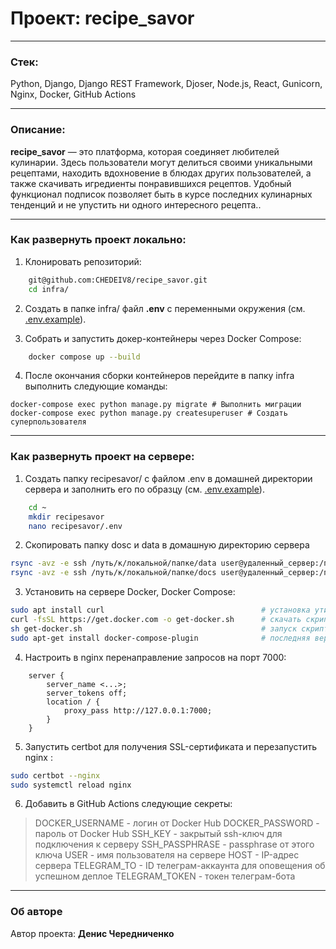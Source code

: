 # Проект: recipe_savor

---

### Стек:
Python, Django, Django REST Framework, Djoser, Node.js, React, Gunicorn, Nginx, Docker, GitHub Actions

---

### Описание:

**recipe_savor** — это платформа, которая соединяет любителей кулинарии. Здесь пользователи могут делиться своими уникальными рецептами, находить вдохновение в блюдах других пользователей, а также скачивать игредиенты понравившихся рецептов. Удобный функционал подписок позволяет быть в курсе последних кулинарных тенденций и не упустить ни одного интересного рецепта..

---

### Как развернуть проект локально:

1. Клонировать репозиторий:
```bash
	git@github.com:CHEDEIV8/recipe_savor.git
	cd infra/
```
2. Создать в папке infra/ файл **.env** с переменными окружения (см. [.env.example](.env.example)).

3. Собрать и запустить докер-контейнеры через Docker Compose:
```bash
	docker compose up --build
```
4. После окончания сборки контейнеров перейдите в папку infra выполнить следующие команды:
```
docker-compose exec python manage.py migrate # Выполнить миграции
docker-compose exec python manage.py createsuperuser # Создать суперпользователя
```
---
### Как развернуть проект на серверe:
1. Создать папку recipesavor/ с файлом .env в домашней директории сервера и заполнить его по образцу (см. [.env.example](.env.example)). 
```bash
	cd ~
	mkdir recipesavor
	nano recipesavor/.env
```

2. Cкопировать папку dosc и data в домашную директорию сервера
```bash
rsync -avz -e ssh /путь/к/локальной/папке/data user@удаленный_сервер:/путь/на/удаленном/сервере/
rsync -avz -e ssh /путь/к/локальной/папке/docs user@удаленный_сервер:/путь/на/удаленном/сервере/
```

3. Установить на сервере Docker, Docker Compose:
```bash
sudo apt install curl                                   # установка утилиты для скачивания файлов
curl -fsSL https://get.docker.com -o get-docker.sh      # скачать скрипт для установки
sh get-docker.sh                                        # запуск скрипта
sudo apt-get install docker-compose-plugin              # последняя версия docker compose
```
4. Настроить в nginx перенаправление запросов на порт 7000:
```nginx
    server { 
    	server_name <...>; 
    	server_tokens off;
    	location / { 
    		proxy_pass http://127.0.0.1:7000; 
    	}
    }
```
5. Запустить certbot для получения SSL-сертификата и перезапустить nginx :
```bash
sudo certbot --nginx
sudo systemctl reload nginx 
```

 
6. Добавить в GitHub Actions следующие секреты:

> DOCKER\_USERNAME - логин от Docker Hub
DOCKER\_PASSWORD - пароль от Docker Hub
SSH\_KEY - закрытый ssh-ключ для подключения к серверу
SSH\_PASSPHRASE - passphrase от этого ключа
USER - имя пользователя на сервере
HOST - IP-адрес сервера
TELEGRAM\_TO - ID телеграм-аккаунта для оповещения об успешном деплое
TELEGRAM\_TOKEN - токен телеграм-бота

---

### Об авторе

Автор проекта: **Денис Чередниченко**
